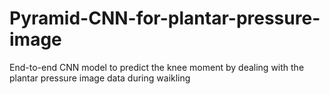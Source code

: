 # Pyramid-CNN-for-plantar-pressure-image
End-to-end CNN model to predict the knee moment by dealing with the plantar pressure image data during waikling
